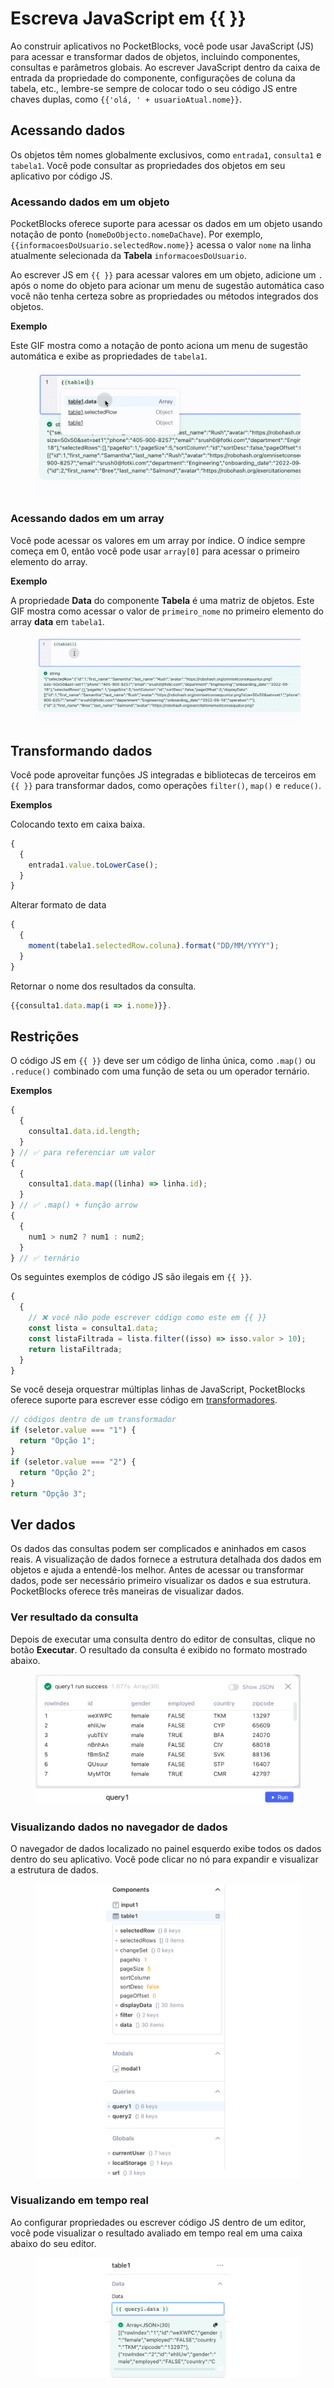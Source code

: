 # Escreva JavaScript em \{{ \}}

Ao construir aplicativos no PocketBlocks, você pode usar JavaScript (JS) para acessar e transformar dados de objetos, incluindo componentes, consultas e parâmetros globais. Ao escrever JavaScript dentro da caixa de entrada da propriedade do componente, configurações de coluna da tabela, etc., lembre-se sempre de colocar todo o seu código JS entre chaves duplas, como `{{'olá, ' + usuarioAtual.nome}}`.

## Acessando dados

Os objetos têm nomes globalmente exclusivos, como `entrada1`, `consulta1` e `tabela1`. Você pode consultar as propriedades dos objetos em seu aplicativo por código JS.

### Acessando dados em um objeto

PocketBlocks oferece suporte para acessar os dados em um objeto usando notação de ponto (`nomeDoObjecto.nomeDaChave`). Por exemplo, `{{informacoesDoUsuario.selectedRow.nome}}` acessa o valor `nome` na linha atualmente selecionada da **Tabela** `informacoesDoUsuario`.

Ao escrever JS em `{{ }}` para acessar valores em um objeto, adicione um `.` após o nome do objeto para acionar um menu de sugestão automática caso você não tenha certeza sobre as propriedades ou métodos integrados dos objetos.

**Exemplo**

Este GIF mostra como a notação de ponto aciona um menu de sugestão automática e exibe as propriedades de `tabela1`.

<figure><img src="../../.gitbook/assets/build-apps/write-javascript/write-javascript-in/01.gif" alt=""><figcaption></figcaption></figure>

### Acessando dados em um array

Você pode acessar os valores em um array por índice. O índice sempre começa em 0, então você pode usar `array[0]` para acessar o primeiro elemento do array.

**Exemplo**

A propriedade **Data** do componente **Tabela** é uma matriz de objetos. Este GIF mostra como acessar o valor de `primeiro_nome` no primeiro elemento do array **data** em `tabela1`.

<figure><img src="../../.gitbook/assets/build-apps/write-javascript/write-javascript-in/02.gif" alt=""><figcaption></figcaption></figure>

## Transformando dados

Você pode aproveitar funções JS integradas e bibliotecas de terceiros em `{{ }}` para transformar dados, como operações `filter()`, `map()` e `reduce()`.

**Exemplos**

Colocando texto em caixa baixa.

```javascript
{
  {
    entrada1.value.toLowerCase();
  }
}
```

Alterar formato de data

```javascript
{
  {
    moment(tabela1.selectedRow.coluna).format("DD/MM/YYYY");
  }
}
```

Retornar o nome dos resultados da consulta.

```javascript
{{consulta1.data.map(i => i.nome)}}.
```

## Restrições

O código JS em `{{ }}` deve ser um código de linha única, como `.map()` ou `.reduce()` combinado com uma função de seta ou um operador ternário.

**Exemplos**

```javascript
{
  {
    consulta1.data.id.length;
  }
} // ✅ para referenciar um valor
{
  {
    consulta1.data.map((linha) => linha.id);
  }
} // ✅ .map() + função arrow
{
  {
    num1 > num2 ? num1 : num2;
  }
} // ✅ ternário
```

Os seguintes exemplos de código JS são ilegais em `{{ }}`.

```javascript
{
  {
    // ❌ você não pode escrever código como este em {{ }}
    const lista = consulta1.data;
    const listaFiltrada = lista.filter((isso) => isso.valor > 10);
    return listaFiltrada;
  }
}
```

Se você deseja orquestrar múltiplas linhas de JavaScript, PocketBlocks oferece suporte para escrever esse código em [transformadores](transformers.md).

```javascript
// códigos dentro de um transformador
if (seletor.value === "1") {
  return "Opção 1";
}
if (seletor.value === "2") {
  return "Opção 2";
}
return "Opção 3";
```

## Ver dados

Os dados das consultas podem ser complicados e aninhados em casos reais. A visualização de dados fornece a estrutura detalhada dos dados em objetos e ajuda a entendê-los melhor. Antes de acessar ou transformar dados, pode ser necessário primeiro visualizar os dados e sua estrutura. PocketBlocks oferece três maneiras de visualizar dados.

### Ver resultado da consulta

Depois de executar uma consulta dentro do editor de consultas, clique no botão **Executar**. O resultado da consulta é exibido no formato mostrado abaixo.

<figure><img src="../../.gitbook/assets/build-apps/write-javascript/write-javascript-in/03.png" alt=""><figcaption></figcaption></figure>

### Visualizando dados no navegador de dados

O navegador de dados localizado no painel esquerdo exibe todos os dados dentro do seu aplicativo. Você pode clicar no nó para expandir e visualizar a estrutura de dados.

<figure><img src="../../.gitbook/assets/build-apps/write-javascript/write-javascript-in/04.png" alt=""><figcaption></figcaption></figure>

### Visualizando em tempo real

Ao configurar propriedades ou escrever código JS dentro de um editor, você pode visualizar o resultado avaliado em tempo real em uma caixa abaixo do seu editor.

<figure><img src="../../.gitbook/assets/build-apps/write-javascript/write-javascript-in/05.png" alt=""><figcaption></figcaption></figure>
